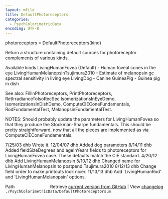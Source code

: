 ```yaml
---
layout: mfile
title: DefaultPhotoreceptors
categories:
  - PsychColorimetricData
encoding: UTF-8
---
```


photoreceptors = DefaultPhotoreceptors\(kind\)

Return a structure containing default sources
for photoreceptor complements of various kinds.

Available kinds
  LivingHumanFovea \(Default\) - Human foveal cones in the eye
  LivingHumanMelanopsinTsujimura2010 - Estimate of melanopsin gc spectral sensitivity in living eye
  LivingDog - Canine
  GuineaPig - Guinea pig in dish

See also:  FillInPhotoreceptors, PrintPhotoreceptors, RetIrradianceToIsoRecSec
 IsomerizationsInEyeDemo, IsomerizationsInDishDemo, ComputeCIEConeFundamentals,
 RodFundamentalTest, MelanopsinFundamentalTest.

NOTES: Should probably update the parameters for LivingHumanFovea so that
they produce the Stockman-Sharpe fundamentals.  This should be pretty
straightforward, now that all the pieces are implemented as via ComputeCIEConeFundamentals.

7/25/03  dhb  Wrote it.
12/04/07 dhb  Added dog parameters
8/14/11  dhb  Added fieldSizeDegrees and ageInYears fields to photoreceptors for LivingHumanFovea case.
              These defaults match the CIE standard.
4/20/12  dhb  Add LivingHumanMelanopsin
5/10/12  dhb  Changed name for LivingHumanMelanopsin to postpend Tsujimura2010
8/12/13  dhb  Change field order to make printouts look nicer.
11/13/13 dhb  Add 'LivingHumanRod' and 'LivingHumanMelanopsin' options.


<div class="code_header" style="text-align:right;">
  <span style="float:left;">Path&nbsp;&nbsp;</span> <span class="counter">Retrieve <a href=
  "https://raw.github.com/Psychtoolbox-3/Psychtoolbox-3/beta/./PsychColorimetricData/DefaultPhotoreceptors.m">current version from GitHub</a> | View <a href=
  "https://github.com/Psychtoolbox-3/Psychtoolbox-3/commits/beta/./PsychColorimetricData/DefaultPhotoreceptors.m">changelog</a></span>
</div>
<div class="code">
  <code>./PsychColorimetricData/DefaultPhotoreceptors.m</code>
</div>
